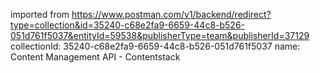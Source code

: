 imported from https://www.postman.com/v1/backend/redirect?type=collection&id=35240-c68e2fa9-6659-44c8-b526-051d761f5037&entityId=59538&publisherType=team&publisherId=37129
collectionId: 35240-c68e2fa9-6659-44c8-b526-051d761f5037
name: Content Management API - Contentstack